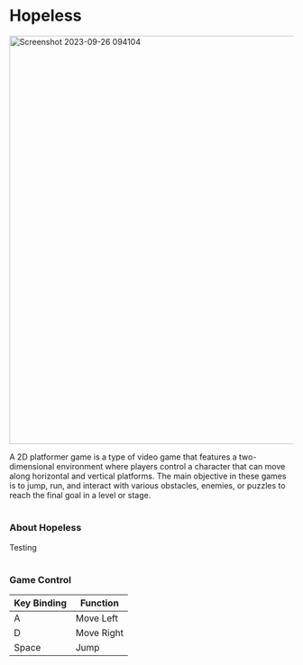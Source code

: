 # Hopeless
<img width="725" alt="Screenshot 2023-09-26 094104" src="https://github.com/DamosIAR/Hopeless/assets/125948571/845d7432-ba5c-4ceb-9c53-ec087b0d19c2">

A 2D platformer game is a type of video game that features a two-dimensional environment where players control a character that can move along horizontal and vertical platforms. The main objective in these games is to jump, run, and interact with various obstacles, enemies, or puzzles to reach the final goal in a level or stage.
#

### About Hopeless
Testing
#

### Game Control
| Key Binding | Function |
| ----------- | -------- |
| A | Move Left |
| D | Move Right |
| Space | Jump |
